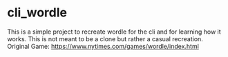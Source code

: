 # cli_wordle

This is a simple project to recreate wordle for the cli and for learning how it works. This is not meant to be a clone but rather a casual recreation.
Original Game: https://www.nytimes.com/games/wordle/index.html
